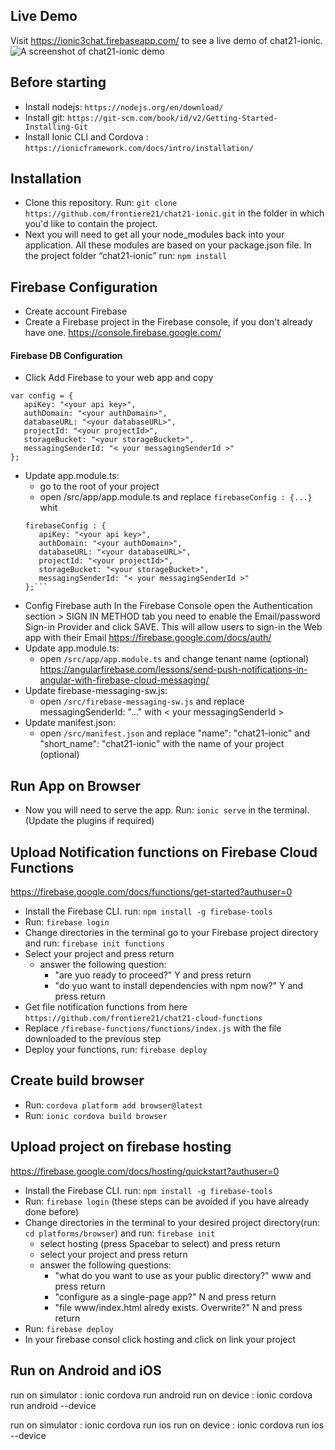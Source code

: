 ## Live Demo ##
Visit https://ionic3chat.firebaseapp.com/ to see a live demo of chat21-ionic.
<img src="http://www.dariodepascalis.com/wp-content/uploads/2017/10/chat21-desktop.png" alt="A screenshot of chat21-ionic demo" style="max-width:100%;">

## Before starting ##
* Install nodejs: `https://nodejs.org/en/download/`
* Install git: `https://git-scm.com/book/id/v2/Getting-Started-Installing-Git`
* Install Ionic CLI and Cordova : `https://ionicframework.com/docs/intro/installation/`

## Installation ##
* Clone this repository. Run: `git clone https://github.com/frontiere21/chat21-ionic.git` in the folder in which you'd like to contain the project.
* Next you will need to get all your node_modules back into your application. All these modules are based on your package.json file. In the project folder “chat21-ionic” run: `npm install`

## Firebase Configuration ##
* Create account Firebase
* Create a Firebase project in the Firebase console, if you don't already have one. https://console.firebase.google.com/

#### Firebase DB Configuration #### 
* Click Add Firebase to your web app and copy 
```
var config = { 
   apiKey: "<your api key>",
   authDomain: "<your authDomain>",
   databaseURL: "<your databaseURL>",
   projectId: "<your projectId>",
   storageBucket: "<your storageBucket>",
   messagingSenderId: "< your messagingSenderId >" 
};
```
* Update app.module.ts: 
    * go to the root of your project
    * open /src/app/app.module.ts and replace `firebaseConfig : {...}` whit 
    ```
    firebaseConfig : {
       apiKey: "<your api key>",
       authDomain: "<your authDomain>",
       databaseURL: "<your databaseURL>",
       projectId: "<your projectId>",
       storageBucket: "<your storageBucket>",
       messagingSenderId: "< your messagingSenderId >"
    };```
* Config Firebase auth
In the Firebase Console open the Authentication section > SIGN IN METHOD tab you need to enable the Email/password Sign-in Provider and click SAVE. This will allow users to sign-in the Web app with their Email
https://firebase.google.com/docs/auth/
* Update app.module.ts: 
    * open `/src/app/app.module.ts` and change tenant name (optional)
    https://angularfirebase.com/lessons/send-push-notifications-in-angular-with-firebase-cloud-messaging/
* Update firebase-messaging-sw.js: 
    * open `/src/firebase-messaging-sw.js` and replace messagingSenderId: "..." with < your messagingSenderId >
* Update manifest.json: 
    * open `/src/manifest.json` and replace "name": "chat21-ionic" and "short_name": "chat21-ionic" with the name of your project (optional)

## Run App on Browser ##
* Now you will need to serve the app. Run: `ionic serve` in the terminal. (Update the plugins if required)

## Upload Notification functions on Firebase Cloud Functions ##
https://firebase.google.com/docs/functions/get-started?authuser=0
* Install the Firebase CLI. run: `npm install -g firebase-tools`
* Run: `firebase login`
* Change directories in the terminal go to your Firebase project directory and run: `firebase init functions`
* Select your project and press return
    * answer the following question:
        * "are yuo ready to proceed?" Y and press return
        * "do yuo want to install dependencies with npm now?" Y and press return  
* Get file notification functions from here `https://github.com/frontiere21/chat21-cloud-functions` 
* Replace `/firebase-functions/functions/index.js` with the file downloaded to the previous step
* Deploy your functions, run: `firebase deploy`

## Create build browser ##
* Run: `cordova platform add browser@latest`
* Run: `ionic cordova build browser`

## Upload project on firebase hosting ##
https://firebase.google.com/docs/hosting/quickstart?authuser=0
* Install the Firebase CLI. run: `npm install -g firebase-tools`
* Run: `firebase login`
(these steps can be avoided if you have already done before)
* Change directories in the terminal to your desired project directory(run: `cd platforms/browser`) and run: `firebase init`
    * select hosting (press Spacebar to select) and press return
    * select your project and press return
    * answer the following questions:
        * "what do you want to use as your public directory?"  www and press return  
        * "configure as a single-page app?"  N and press return
        * "file www/index.html alredy exists. Overwrite?" N and press return
* Run: `firebase deploy`
* In your firebase consol click hosting and click on link your project


## Run on Android and iOS
run on simulator : ionic cordova run android
run on device : ionic cordova run android --device

run on simulator : ionic cordova run ios
run on device : ionic cordova run ios --device
